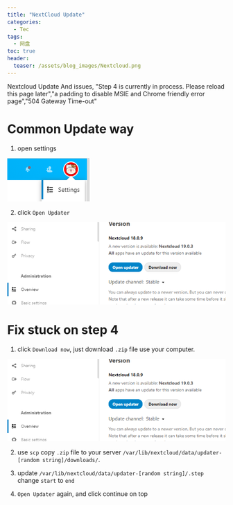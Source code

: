 ```yaml
---
title: "NextCloud Update"
categories:
  - Tec
tags:
  - 网盘
toc: true
header:
  teaser: /assets/blog_images/Nextcloud.png
---
```

Nextcloud Update And issues, "Step 4 is currently in process. Please reload this page later","a padding to disable MSIE and Chrome friendly error page","504 Gateway Time-out"

# Common Update way

1. open settings

![Settings](/assets/blog_images/fix1.png)

2. click `Open Updater`

![Detail](/assets/blog_images/fix2.png)

# Fix stuck on step 4

1. click `Download now`, just download `.zip` file use your computer.

![Detail](/assets/blog_images/fix2.png)

2. use `scp` copy `.zip` file to your server `/var/lib/nextcloud/data/updater-[random string]/downloads/`.

3. update `/var/lib/nextcloud/data/updater-[random string]/.step` change `start` to `end` 

4. `Open Updater` again, and click continue on top
